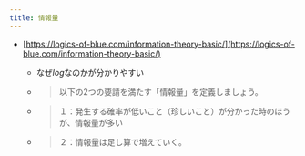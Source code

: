 ```yaml
---
title: 情報量
---
```


* [https://logics-of-blue.com/information-theory-basic/](https://logics-of-blue.com/information-theory-basic/)
  * なぜ*log*なのかが分かりやすい
  * 
     > 
     > 以下の2つの要請を満たす「情報量」を定義しましょう。
  
  * 
     > 
     > １：発生する確率が低いこと（珍しいこと）が分かった時のほうが、情報量が多い
  
  * 
     > 
     > ２：情報量は足し算で増えていく。
